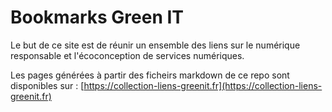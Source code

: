 # Bookmarks Green IT

Le but de ce site est de réunir un ensemble des liens sur le numérique responsable et l'écoconception de services numériques.

Les pages générées à partir des ficheirs markdown de ce repo sont disponibles sur : [https://collection-liens-greenit.fr](https://collection-liens-greenit.fr)